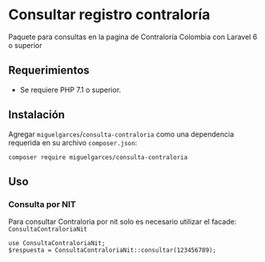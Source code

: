 # Consultar registro contraloría

Paquete para consultas en la pagina de Contraloría Colombia con Laravel 6 o superior

## Requerimientos

* Se requiere PHP 7.1 o superior.

## Instalación

Agregar `miguelgarces`/`consulta-contraloria` como una dependencia requerida en su archivo `composer.json`:

    composer require miguelgarces/consulta-contraloria

## Uso

### Consulta por NIT

Para consultar Contraloria por nit solo es necesario utilizar el facade: `ConsultaContraloriaNit`

    use ConsultaContraloriaNit;
    $respuesta = ConsultaContraloriaNit::consultar(123456789);




